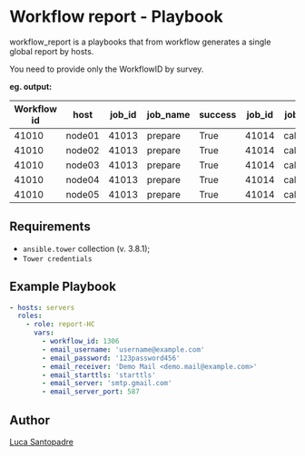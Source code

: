 Workflow report - Playbook
=========

workflow_report is a playbooks that from workflow generates a single global report by hosts.

You need to provide only the WorkflowID by survey.

**eg. output:**


| Workflow id | host   | job_id| job_name| success  | job_id | job_name    | success | job_id | job_name | success |
|-------------|--------|-------|---------|----------|--------|-------------|---------|--------|----------|---------|
| 41010       | node01 | 41013 | prepare | True     | 41014  | calibration | True    | 41018  | scan     | True    |
| 41010       | node02 | 41013 | prepare | True     | 41014  | calibration | True    | 41018  | scan     | True    |
| 41010       | node03 | 41013 | prepare | True     | 41014  | calibration | True    | 41018  | scan     | True    |
| 41010       | node04 | 41013 | prepare | True     | 41014  | calibration | True    | 41018  | scan     | True    |
| 41010       | node05 | 41013 | prepare | True     | 41014  | calibration | True    | 41018  | scan     | True    |


## Requirements

*  `ansible.tower` collection (v. 3.8.1);
*  `Tower credentials`


Example Playbook
----------------

```yaml
- hosts: servers
  roles:
    - role: report-HC
      vars:
        - workflow_id: 1306
        - email_username: 'username@example.com' 
        - email_password: '123password456'
        - email_receiver: 'Demo Mail <demo.mail@example.com>'
        - email_starttls: 'starttls'
        - email_server: 'smtp.gmail.com'
        - email_server_port: 587
```

Author
------------------

[Luca Santopadre](https://it.linkedin.com/in/luca-santopadre-in)